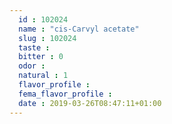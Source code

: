 ```yaml
---
  id : 102024
  name : "cis-Carvyl acetate"
  slug : 102024
  taste : 
  bitter : 0
  odor : 
  natural : 1
  flavor_profile : 
  fema_flavor_profile : 
  date : 2019-03-26T08:47:11+01:00
---
```



